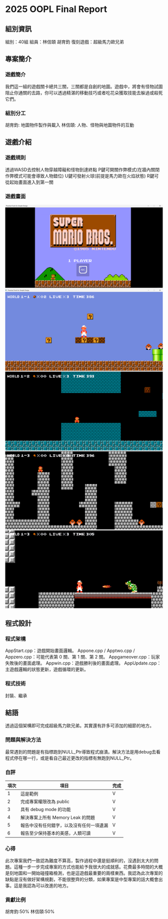 # 2025 OOPL Final Report

## 組別資訊

組別：40組
組員：林信頤 胡育鈞
復刻遊戲：超級馬力歐兄弟

## 專案簡介
### 遊戲簡介
我們這一組的遊戲關卡總共三關，三關都是自創的地圖。遊戲中，將會有怪物試圖阻止你通關的去路，你可以透過精湛的移動技巧或者吃花朵獲取技能去躲過或殺死它們。
### 組別分工
胡育鈞: 地圖物件製作與載入
林信頤: 人物、怪物與地圖物件的互動
## 遊戲介紹
### 遊戲規則
透過WASD去控制人物穿越障礙和怪物到達終點
P鍵可開關作弊模式(在牆內關閉作弊模式可能會導致人物錯位)
U鍵可發射火球(前提是馬力歐在火焰狀態)
R鍵可從起始畫面進入到第一關
### 遊戲畫面
![image](https://github.com/XinCancam/mario_games/blob/main/picture/image-1.png)
![image](https://github.com/XinCancam/mario_games/blob/main/picture/image-2.png)
![image](https://github.com/XinCancam/mario_games/blob/main/picture/image-3.png)
![image](https://github.com/XinCancam/mario_games/blob/main/picture/image-4.png)
![image](https://github.com/XinCancam/mario_games/blob/main/picture/image-5.png)
## 程式設計
### 程式架構
AppStart.cpp：遊戲開始畫面邏輯。
Appone.cpp / Apptwo.cpp / Appzero.cpp：可能代表第 0 關、第 1 關、第 2 關。
Appgameover.cpp：玩家失敗後的畫面處理。
Appwin.cpp：遊戲勝利後的畫面處理。
AppUpdate.cpp：主遊戲邏輯的狀態更新，遊戲循環的更新。
### 程式技術
封裝、繼承
## 結語
透過這個架構即可完成超級馬力歐兄弟。其實還有許多可添加的細節的地方。
### 問題與解決方法
最常遇到的問題是有指標跑到NULL_Ptr導致程式崩潰。解決方法是用debug去看程式停在哪一行，或是看自己最近更改的指標有無跑到NULL_Ptr。
### 自評
| 項次 | 項目                   | 完成 |
|------|------------------------|-------|
| 1    | 這是範例 |  V  |
| 2    | 完成專案權限改為 public |  V  |
| 3    | 具有 debug mode 的功能  |  V  |
| 4    | 解決專案上所有 Memory Leak 的問題  |  V  |
| 5    | 報告中沒有任何錯字，以及沒有任何一項遺漏  |  V  |
| 6    | 報告至少保持基本的美感，人類可讀  |  V  |

### 心得
此次專案我們一致認為難度不算高，製作過程中還是挺順利的，沒遇到太大的問題。這種一步一步完成專案的方式也能給予我很大的成就感。花費最多時間的大概是刻地圖和一開始碰撞箱檢測，也是這遊戲最重要的兩樣東西。我認為此次專案的缺點是沒有做好架構規劃，不能很整齊的分類，如果專案是中型專案的話大概會出事。這是我認為可以改進的地方。
### 貢獻比例
胡育鈞:50%
林信頤:50%